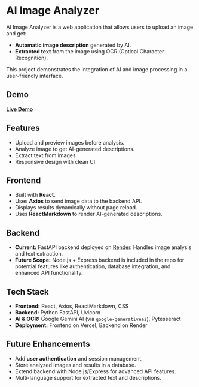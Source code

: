 # AI Image Analyzer

AI Image Analyzer is a web application that allows users to upload an image and get:

- **Automatic image description** generated by AI.  
- **Extracted text** from the image using OCR (Optical Character Recognition).  

This project demonstrates the integration of AI and image processing in a user-friendly interface.


## Demo

[**Live Demo**](https://image-insight-rouge.vercel.app/)


## Features

- Upload and preview images before analysis.
- Analyze image to get AI-generated descriptions.
- Extract text from images.
- Responsive design with clean UI.


## Frontend

- Built with **React**.
- Uses **Axios** to send image data to the backend API.
- Displays results dynamically without page reload.
- Uses **ReactMarkdown** to render AI-generated descriptions.


## Backend

- **Current:** FastAPI backend deployed on [Render](https://imageinsight-aiapi.onrender.com). Handles image analysis and text extraction.  
- **Future Scope:** Node.js + Express backend is included in the repo for potential features like authentication, database integration, and enhanced API functionality.


## Tech Stack

- **Frontend:** React, Axios, ReactMarkdown, CSS
- **Backend:** Python FastAPI, Uvicorn
- **AI & OCR:** Google Gemini AI (via `google-generativeai`), Pytesseract
- **Deployment:** Frontend on Vercel, Backend on Render


## Future Enhancements

- Add **user authentication** and session management.  
- Store analyzed images and results in a database.  
- Extend backend with Node.js/Express for advanced API features.  
- Multi-language support for extracted text and descriptions.

